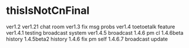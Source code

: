 # thisIsNotCnFinal
ver1.2
ver1.21 chat room
ver1.3 fix msg probs
ver1.4 toetoetalk feature
ver1.4.1 testing broadcast system
ver1.4.5 broadcast
1.4.6 pm cl
1.4.6beta history
1.4.5beta2 history
1.4.6 fix pm self
1.4.6.7 broadcast update
